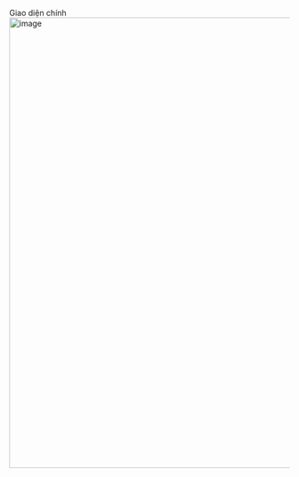 Giao diện chính 
<img width="1895" height="810" alt="image" src="https://github.com/user-attachments/assets/6766d24e-4ecc-4ecf-85f2-6a335e90e4d1" />
